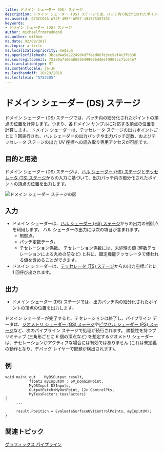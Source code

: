 ```yaml
---
title: ドメイン シェーダー (DS) ステージ
description: ドメイン シェーダー (DS) ステージでは、パッチ内の細分化されたポイントの頂点の位置を計算します。つまり、各ドメイン サンプルに対応する頂点の位置を計算します。
ms.assetid: 673CC04A-A74F-495F-AFB7-49157538749C
keywords:
- ドメイン シェーダー (DS) ステージ
author: michaelfromredmond
ms.author: mithom
ms.date: 02/08/2017
ms.topic: article
ms.localizationpriority: medium
ms.openlocfilehash: 3bcad4a5e22249d4d7faed08fe9cc9af4c3fb338
ms.sourcegitcommit: 753e0a7160a88830d9908b446ef0907cc71c64e7
ms.translationtype: MT
ms.contentlocale: ja-JP
ms.lasthandoff: 10/29/2018
ms.locfileid: "5753285"
---
```

# <a name="domain-shader-ds-stage"></a>ドメイン シェーダー (DS) ステージ


ドメイン シェーダー (DS) ステージでは、パッチ内の細分化されたポイントの頂点の位置を計算します。つまり、各ドメイン サンプルに対応する頂点の位置を計算します。 ドメイン シェーダーは、テッセレータ ステージの出力ポイントごとに 1 回実行され、ハル シェーダーの出力パッチや出力パッチ定数、およびテッセレータ ステージの出力 UV 座標への読み取り専用アクセスが可能です。

## <a name="span-idpurposeandusesspanspan-idpurposeandusesspanspan-idpurposeandusesspanpurpose-and-uses"></a><span id="Purpose_and_uses"></span><span id="purpose_and_uses"></span><span id="PURPOSE_AND_USES"></span>目的と用途


ドメイン シェーダー (DS) ステージは、[ハル シェーダー (HS) ステージ](hull-shader-stage--hs-.md)と[テッセレータ (TS) ステージ](tessellator-stage--ts-.md)からの入力に基づいて、出力パッチ内の細分化されたポイントの頂点の位置を出力します。

![ドメイン シェーダー ステージの図](images/d3d11-domain-shader.png)

## <a name="span-idinputspanspan-idinputspanspan-idinputspaninput"></a><span id="Input"></span><span id="input"></span><span id="INPUT"></span>入力


-   ドメイン シェーダーは、[ハル シェーダー (HS) ステージ](hull-shader-stage--hs-.md)からの出力の制御点を利用します。 ハル シェーダーの出力には次の項目が含まれます。
    -   制御点。
    -   パッチ定数データ。
    -   テセレーション係数。 テセレーション係数には、未処理の値 (整数テセレーションによる丸めの前など) と共に、固定機能テッセレータで使われる値を含めることができます。
-   ドメイン シェーダーは、[テッセレータ (TS) ステージ](tessellator-stage--ts-.md)からの出力座標ごとに 1 回呼び出されます。

## <a name="span-idoutputspanspan-idoutputspanspan-idoutputspanoutput"></a><span id="Output"></span><span id="output"></span><span id="OUTPUT"></span>出力


-   ドメイン シェーダー (DS) ステージでは、出力パッチ内の細分化されたポイントの頂点の位置を出力します。

ドメイン シェーダーが完了すると、テセレーションは終了し、パイプライン データは、[ジオメトリ シェーダー (GS) ステージ](geometry-shader-stage--gs-.md)や[ピクセル シェーダー (PS) ステージ](pixel-shader-stage--ps-.md)など、次のパイプライン ステージで処理が続行されます。 隣接性を持つプリミティブ (三角形ごとに 6 個の頂点など) を想定するジオメトリ シェーダーは、テセレーションがアクティブな場合には有効ではありません (これは未定義の動作となり、デバッグ レイヤーで問題が検出されます)。

## <a name="span-idexamplespanspan-idexamplespanspan-idexamplespanexample"></a><span id="Example"></span><span id="example"></span><span id="EXAMPLE"></span>例


```
void main( out    MyDSOutput result, 
           float2 myInputUV : SV_DomainPoint, 
           MyDSInput DSInputs,
           OutputPatch<MyOutPoint, 12> ControlPts, 
           MyTessFactors tessFactors)
{
     ...

     result.Position = EvaluateSurfaceUV(ControlPoints, myInputUV);
}
```

## <a name="span-idrelated-topicsspanrelated-topics"></a><span id="related-topics"></span>関連トピック


[グラフィックス パイプライン](graphics-pipeline.md)

 

 




